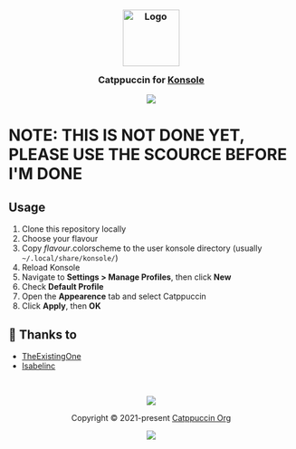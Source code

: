 <h3 align="center">
	<img src="https://raw.githubusercontent.com/catppuccin/catppuccin/main/assets/logos/exports/1544x1544_circle.png" width="100" alt="Logo"/><br/>
	<img src="https://raw.githubusercontent.com/catppuccin/catppuccin/main/assets/misc/transparent.png" height="30" width="0px"/>
	Catppuccin for <a href="https://konsole.kde.org/">Konsole</a>
	<img src="https://raw.githubusercontent.com/catppuccin/catppuccin/main/assets/misc/transparent.png" height="30" width="0px"/>
</h3>

<p align="center">
  <img src="https://raw.githubusercontent.com/catppuccin/konsole/main/assets/konsole.png"/>
</p>

# NOTE: THIS IS NOT DONE YET, PLEASE USE THE SCOURCE BEFORE I'M DONE

## Usage

1. Clone this repository locally
2. Choose your flavour
3. Copy _flavour_.colorscheme to the user konsole directory (usually `~/.local/share/konsole/`)
4. Reload Konsole
5. Navigate to **Settings > Manage Profiles**, then click **New**
6. Check **Default Profile**
7. Open the **Appearence** tab and select Catppuccin
8. Click **Apply**, then **OK**

## 💝 Thanks to

-   [TheExistingOne](https://github.com/TheExistingOne)
-   [Isabelinc](https://github.com/Isabelincorp)

&nbsp;

<p align="center"><img src="https://raw.githubusercontent.com/catppuccin/catppuccin/main/assets/footers/gray0_ctp_on_line.svg?sanitize=true" /></p>
<p align="center">Copyright &copy; 2021-present <a href="https://github.com/catppuccin" target="_blank">Catppuccin Org</a>
<p align="center"><a href="https://github.com/catppuccin/catppuccin/blob/main/LICENSE"><img src="https://img.shields.io/static/v1.svg?style=for-the-badge&label=License&message=MIT&logoColor=d9e0ee&colorA=363a4f&colorB=b7bdf8"/></a></p>
